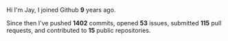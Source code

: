 Hi I'm Jay, I joined Github **9** years ago.

Since then I've pushed **1402** commits, opened **53** issues, submitted **115** pull requests, and contributed to **15** public repositories.
